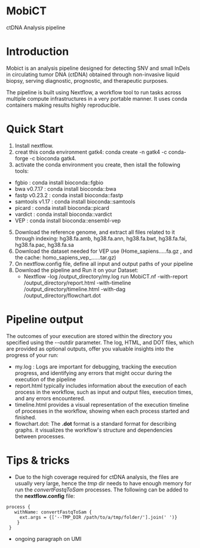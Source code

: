 # MobiCT
ctDNA Analysis pipeline 

# Introduction
Mobict is an analysis pipeline designed for detecting SNV and small InDels in circulating tumor DNA (ctDNA) obtained through non-invasive liquid biopsy, serving diagnostic, prognostic, and therapeutic purposes.

The pipeline is built using Nextflow, a workflow tool to run tasks across multiple compute infrastructures in a very portable manner. It uses conda containers making results highly reproducible.

# Quick Start
1. Install nextflow.
2. creat this conda environment gatk4: conda create -n gatk4 -c conda-forge -c bioconda gatk4.
3. activate the conda environment you create, then istall the following tools:
  - fgbio  :  conda install bioconda::fgbio
  - bwa v0.7.17   :  conda install bioconda::bwa
  - fastp v0.23.2 :  conda install bioconda::fastp
  - samtools v1.17 :  conda install bioconda::samtools
  - picard : conda install bioconda::picard
  - vardict :  conda install bioconda::vardict
  - VEP :  conda install bioconda::ensembl-vep
5. Download the reference genome, and extract all files related to it through indexing: hg38.fa.amb, hg38.fa.ann, hg38.fa.bwt, hg38.fa.fai, hg38.fa.pac, hg38.fa.sa
6. Download the dataset needed for VEP use (Home_sapiens.....fa.gz , and the cache: homo_sapiens_vep_......tar.gz)
7. On nextflow.config file, define all input and output paths of your pipeline 
8. Download the pipeline and Run it on your Dataset:
   * Nextflow -log /output_directory/my.log run MobiCT.nf -with-report /output_directory/report.html -with-timeline /output_directory/timeline.html -with-dag /output_directory/flowchart.dot

# Pipeline output
The outcomes of your execution are stored within the directory you specified using the --outdir parameter. The log, HTML, and DOT files, which are provided as optional outputs, offer you valuable insights into the progress of your run:
- my.log : Logs are important for debugging, tracking the execution progress, and identifying any errors that might occur during the execution of the pipeline
- report.html typically includes information about the execution of each process in the workflow, such as input and output files, execution times, and any errors encountered.
- timeline.html provides a visual representation of the execution timeline of processes in the workflow, showing when each process started and finished.
- flowchart.dot: The **.dot** format is a standard format for describing graphs. it visualizes the workflow's structure and dependencies between processes.

# Tips & tricks
- Due to the high coverage required for ctDNA analysis, the files are usually very large, hence the *tmp* dir needs to have enough memory for run the *convertFastqToSam* processes. The following can be added to the **nextflow.config** file:

```
process {
   withName: convertFastqToSam {
     ext.args = {['--TMP_DIR /path/to/a/tmp/folder/'].join(' ')}
    }
 }
 ```
- ongoing paragraph on UMI
